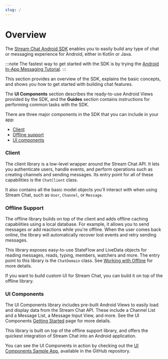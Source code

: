 ```yaml
---
slug: /
---
```


# Overview

The [Stream Chat Android SDK](https://github.com/GetStream/stream-chat-android) enables you to easily build any type of chat or messaging experience for Android, either in Kotlin or Java.

:::note 
The fastest way to get started with the SDK is by trying the [Android In-App Messaging Tutorial](https://getstream.io/tutorials/android-chat/).
:::

This section provides an overview of the SDK, explains the basic concepts, and shows you how to get started with building chat features.

The **UI Components** section describes the ready-to-use Android Views provided by the SDK, and the **Guides** section contains instructions for performing common tasks with the SDK.

There are three major components in the SDK that you can include in your app:

* [Client](https://github.com/GetStream/stream-chat-android/tree/main/stream-chat-android-client)
* [Offline support](https://github.com/GetStream/stream-chat-android/tree/main/stream-chat-android-offline)
* [UI components](https://github.com/GetStream/stream-chat-android/tree/main/stream-chat-android-ui-components)

### Client

The client library is a low-level wrapper around the Stream Chat API. It lets you authenticate users, handle events, and perform operations such as creating channels and sending messages. Its entry point for all of these capabilities is the `ChatClient` class.

It also contains all the basic model objects you'll interact with when using Stream Chat, such as `User`, `Channel`, or `Message`.

### Offline Support

The offline library builds on top of the client and adds offline caching capabilities using a local database. For example, it allows you to send messages or add reactions while you're offline. When the user comes back online, the library will automatically recover lost events and retry sending messages.

This library exposes easy-to-use StateFlow and LiveData objects for reading messages, reads, typing, members, watchers and more. The entry point to this library is the `ChatDomain` class. See [Working with Offline](../02-client/06-guides/06-working-with-offline.md) for more details.

If you want to build custom UI for Stream Chat, you can build it on top of the offline library.

### UI Components

The UI Components library includes pre-built Android Views to easily load and display data from the Stream Chat API. These include a Channel List and a Message List, a Message Input View, and more. See the UI Components [Getting Started](../03-ui/01-getting-started.md) page for more details.

This library is built on top of the offline support library, and offers the quickest integration of Stream Chat into an Android application.

You can see the UI Components in action by checking out the [UI Components Sample App](https://github.com/GetStream/stream-chat-android/tree/main/stream-chat-android-ui-components-sample), available in the GitHub repository.

